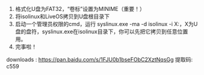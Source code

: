 1. 格式化U盘为FAT32，“卷标”设置为MINIME（重要！）
2. 将isolinux和LiveOS拷贝到U盘根目录下
3. 启动一个管理员权限的cmd，运行 syslinux.exe -ma -d isolinux -i X:，X为U盘的盘符，syslinux.exe在isolinux目录下，你可以先把它拷贝到任意位置用。
4. 完事啦！

downloads : https://pan.baidu.com/s/1FJU0b1bseFObC2XztNqsGg 提取码: c559 
